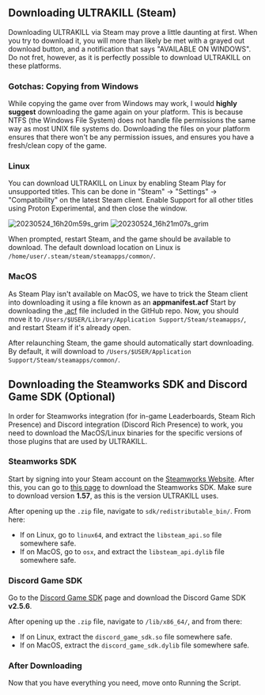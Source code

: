 ## Downloading ULTRAKILL (Steam)

Downloading ULTRAKILL via Steam may prove a little daunting at first. When you try to download it, you will more than likely be met with a grayed out download button, and a notification that says "AVAILABLE ON WINDOWS". Do not fret, however, as it is perfectly possible to download ULTRAKILL on these platforms.

### Gotchas: Copying from Windows

While copying the game over from Windows may work, I would **highly suggest** downloading the game again on your platform. This is because NTFS (the Windows File System) does not handle file permissions the same way as most UNIX file systems do. Downloading the files on your platform ensures that there won't be any permission issues, and ensures you have a fresh/clean copy of the game.

### Linux

You can download ULTRAKILL on Linux by enabling Steam Play for unsupported titles. This can be done in "Steam" -> "Settings" -> "Compatibility" on the latest Steam client. Enable Support for all other titles using Proton Experimental, and then close the window.

![20230524_16h20m59s_grim](https://github.com/coatlessali/UltraNix/assets/61166135/d0359184-d51c-4004-8eec-14ea6456abfc)
![20230524_16h21m07s_grim](https://github.com/coatlessali/UltraNix/assets/61166135/47e5548a-755c-45d4-b86d-d071934a6ec1)

When prompted, restart Steam, and the game should be available to download. The default download location on Linux is `/home/user/.steam/steam/steamapps/common/`.

### MacOS

As Steam Play isn't available on MacOS, we have to trick the Steam client into downloading it using a file known as an **appmanifest.acf** Start by downloading the [.acf](https://github.com/coatlessali/UltraNix/blob/main/appmanifest_1229490.acf) file included in the GitHub repo. Now, you should move it to `/Users/$USER/Library/Application Support/Steam/steamapps/`, and restart Steam if it's already open.

After relaunching Steam, the game should automatically start downloading. By default, it will download to `/Users/$USER/Application Support/Steam/steamapps/common/`.

## Downloading the Steamworks SDK and Discord Game SDK (Optional)

In order for Steamworks integration (for in-game Leaderboards, Steam Rich Presence) and Discord integration (Discord Rich Presence) to work, you need to download the MacOS/Linux binaries for the specific versions of those plugins that are used by ULTRAKILL.

### Steamworks SDK

Start by signing into your Steam account on the [Steamworks Website](https://partner.steamgames.com/). After this, you can go to [this page](https://partner.steamgames.com/downloads/list) to download the Steamworks SDK. Make sure to download version **1.57**, as this is the version ULTRAKILL uses.

After opening up the `.zip` file, navigate to `sdk/redistributable_bin/`. From here:

- If on Linux, go to `linux64`, and extract the `libsteam_api.so` file somewhere safe.
- If on MacOS, go to `osx`, and extract the `libsteam_api.dylib` file somewhere safe.

### Discord Game SDK

Go to the [Discord Game SDK](https://discord.com/developers/docs/game-sdk/sdk-starter-guide) page and download the Discord Game SDK **v2.5.6**.

After opening up the `.zip` file, navigate to `/lib/x86_64/`, and from there:

- If on Linux, extract the `discord_game_sdk.so` file somewhere safe.
- If on MacOS, extract the `discord_game_sdk.dylib` file somewhere safe.

### After Downloading

Now that you have everything you need, move onto Running the Script.